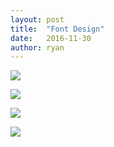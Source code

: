 ```yaml
---
layout: post
title:  "Font Design"
date:   2016-11-30
author: ryan
---
```


![]({{site.contentloc}}/font3.png)

![]({{site.contentloc}}/font1.png)

![]({{site.contentloc}}/font2.png)

![]({{site.contentloc}}/font4.png)
